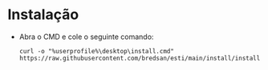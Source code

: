 # Instalação

* Abra o CMD e cole o seguinte comando:

      curl -o "%userprofile%\desktop\install.cmd" https://raw.githubusercontent.com/bredsan/esti/main/install/install.cmd
